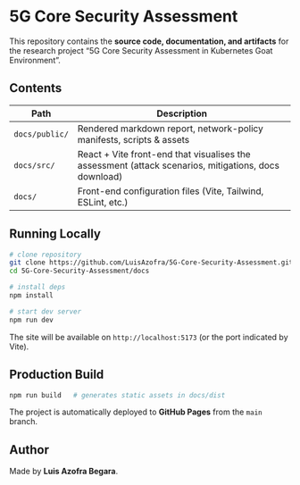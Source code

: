 # 5G Core Security Assessment

This repository contains the **source code, documentation, and artifacts** for the research project “5G Core Security Assessment in Kubernetes Goat Environment”.

## Contents

| Path | Description |
|------|-------------|
| `docs/public/` | Rendered markdown report, network-policy manifests, scripts & assets |
| `docs/src/`    | React + Vite front-end that visualises the assessment (attack scenarios, mitigations, docs download) |
| `docs/`        | Front-end configuration files (Vite, Tailwind, ESLint, etc.) |

## Running Locally

```bash
# clone repository
git clone https://github.com/LuisAzofra/5G-Core-Security-Assessment.git
cd 5G-Core-Security-Assessment/docs

# install deps
npm install

# start dev server
npm run dev
```

The site will be available on `http://localhost:5173` (or the port indicated by Vite).

## Production Build

```bash
npm run build   # generates static assets in docs/dist
```

The project is automatically deployed to **GitHub Pages** from the `main` branch.

## Author

Made by **Luis Azofra Begara**.
